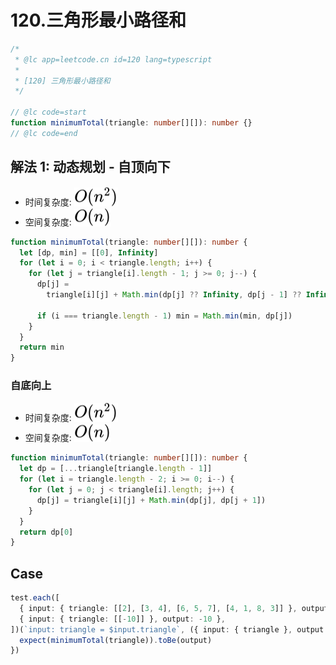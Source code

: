 # 120.三角形最小路径和

```ts
/*
 * @lc app=leetcode.cn id=120 lang=typescript
 *
 * [120] 三角形最小路径和
 */

// @lc code=start
function minimumTotal(triangle: number[][]): number {}
// @lc code=end
```

## 解法 1: 动态规划 - 自顶向下

- 时间复杂度: <!-- $O(n^2)$ --> <img style="transform: translateY(0.1em); background: white;" src="./svg/o-n-^-2.svg" alt="O(n^2)">
- 空间复杂度: <!-- $O(n)$ --> <img style="transform: translateY(0.1em); background: white;" src="./svg/o-n.svg" alt="O(n)">

```ts
function minimumTotal(triangle: number[][]): number {
  let [dp, min] = [[0], Infinity]
  for (let i = 0; i < triangle.length; i++) {
    for (let j = triangle[i].length - 1; j >= 0; j--) {
      dp[j] =
        triangle[i][j] + Math.min(dp[j] ?? Infinity, dp[j - 1] ?? Infinity)

      if (i === triangle.length - 1) min = Math.min(min, dp[j])
    }
  }
  return min
}
```

### 自底向上

- 时间复杂度: <!-- $O(n^2)$ --> <img style="transform: translateY(0.1em); background: white;" src="./svg/o-n-^-2.svg" alt="O(n^2)">
- 空间复杂度: <!-- $O(n)$ --> <img style="transform: translateY(0.1em); background: white;" src="./svg/o-n.svg" alt="O(n)">

```ts
function minimumTotal(triangle: number[][]): number {
  let dp = [...triangle[triangle.length - 1]]
  for (let i = triangle.length - 2; i >= 0; i--) {
    for (let j = 0; j < triangle[i].length; j++) {
      dp[j] = triangle[i][j] + Math.min(dp[j], dp[j + 1])
    }
  }
  return dp[0]
}
```

## Case

```ts
test.each([
  { input: { triangle: [[2], [3, 4], [6, 5, 7], [4, 1, 8, 3]] }, output: 11 },
  { input: { triangle: [[-10]] }, output: -10 },
])(`input: triangle = $input.triangle`, ({ input: { triangle }, output }) => {
  expect(minimumTotal(triangle)).toBe(output)
})
```
